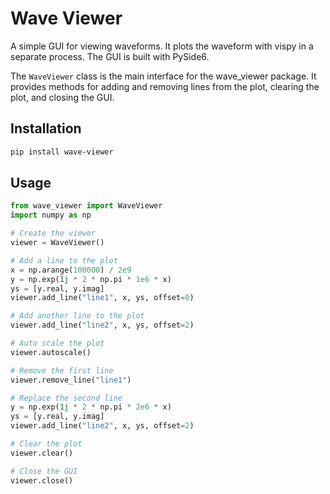 # Wave Viewer

A simple GUI for viewing waveforms. It plots the waveform with vispy in a
separate process. The GUI is built with PySide6.

The `WaveViewer` class is the main interface for the wave_viewer package. It
provides methods for adding and removing lines from the plot, clearing the plot,
and closing the GUI.

## Installation

```bash
pip install wave-viewer
```

## Usage

```python
from wave_viewer import WaveViewer
import numpy as np

# Create the viewer
viewer = WaveViewer()

# Add a line to the plot
x = np.arange(100000) / 2e9
y = np.exp(1j * 2 * np.pi * 1e6 * x)
ys = [y.real, y.imag]
viewer.add_line("line1", x, ys, offset=0)

# Add another line to the plot
viewer.add_line("line2", x, ys, offset=2)

# Auto scale the plot
viewer.autoscale()

# Remove the first line
viewer.remove_line("line1")

# Replace the second line
y = np.exp(1j * 2 * np.pi * 2e6 * x)
ys = [y.real, y.imag]
viewer.add_line("line2", x, ys, offset=2)

# Clear the plot
viewer.clear()

# Close the GUI
viewer.close()
```
